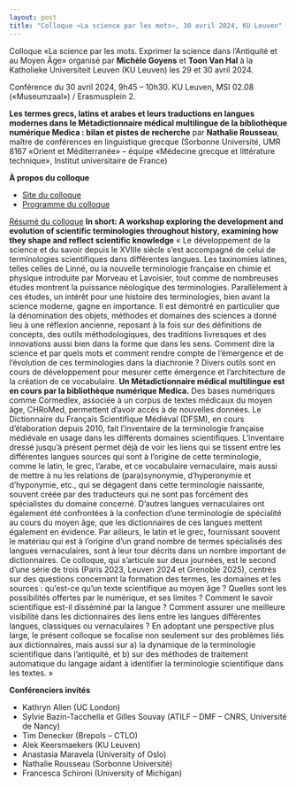 ```yaml
---
layout: post
title: "Colloque «La science par les mots», 30 avril 2024, KU Leuven"
---
```


Colloque «La science par les mots. Exprimer la science dans l’Antiquité et au Moyen Âge» organisé par **Michèle Goyens** et **Toon Van Hal** à la Katholieke Universiteit Leuven (KU Leuven) les 29 et 30 avril 2024.

Conférence du 30 avril 2024, 9h45 – 10h30.
KU Leuven, MSI 02.08 («Museumzaal») / Erasmusplein 2.

**Les termes grecs, latins et arabes et leurs traductions en langues modernes dans le Métadictionnaire médical multilingue de la bibliothèque numérique Medica : bilan et pistes de recherche**
par **Nathalie Rousseau**, maître de conférences en linguistique grecque (Sorbonne Université, UMR 8167 «Orient et Méditerranée» – équipe «Médecine grecque et littérature technique», Institut universitaire de France)

**À propos du colloque**
* [Site du colloque](https://relicta.org/sbw/)
* [Programme du colloque](https://relicta.org/sbw/prog.pdf)

<u>Résumé du colloque</u>
**In short: A workshop exploring the development and evolution of scientific terminologies throughout history, examining how they shape and reflect scientific knowledge**
« Le développement de la science et du savoir depuis le XVIIIe siècle s’est accompagné de celui de terminologies scientifiques dans différentes langues. Les taxinomies latines, telles celles de Linné, ou la nouvelle terminologie française en chimie et physique introduite par  Morveau et Lavoisier, tout comme de nombreuses études montrent la puissance néologique des terminologies. Parallèlement à ces études, un intérêt pour une histoire des terminologies, bien avant la science moderne, gagne en importance. Il est démontré en particulier que la dénomination des objets, méthodes et domaines des sciences a donné lieu à une réflexion ancienne, reposant à la fois sur des définitions de concepts, des outils méthodologiques, des traditions livresques et des innovations aussi bien dans la forme que dans les sens. Comment dire la science et par quels mots et comment rendre compte de l’émergence et de l’évolution de ces terminologies dans la diachronie ? 
Divers outils sont en cours de développement pour mesurer cette émergence et l’architecture de la création de ce vocabulaire. **Un Métadictionnaire médical multilingue est en cours par la bibliothèque numérique Medica.** Des bases numériques comme Cormedlex, associée à un corpus de textes médicaux du moyen âge, CHRoMed, permettent d’avoir accès à de nouvelles données. Le Dictionnaire du Français Scientifique Médiéval (DFSM), en cours d’élaboration depuis 2010, fait l’inventaire de la terminologie française médiévale en usage dans les différents domaines scientifiques. L’inventaire dressé jusqu’à présent permet déjà de voir les liens qui se tissent entre les différentes langues sources qui sont à l’origine de cette terminologie, comme le latin, le grec, l’arabe, et ce vocabulaire vernaculaire, mais aussi de mettre à nu les relations de (para)synonymie, d’hyperonymie et d’hyponymie, etc., qui se dégagent dans cette terminologie naissante, souvent créée par des traducteurs qui ne sont pas forcément des spécialistes du domaine concerné.
D’autres langues vernaculaires ont également été confrontées à la confection d’une terminologie de spécialité au cours du moyen âge, que les dictionnaires de ces langues mettent également en évidence. Par ailleurs, le latin et le grec, fournissant souvent le matériau qui est à l’origine d’un grand nombre de termes spécialisés des langues vernaculaires, sont à leur tour décrits dans un nombre important de dictionnaires.
Ce colloque, qui s’articule sur deux journées, est le second d’une série de trois (Paris 2023, Leuven 2024 et Grenoble 2025), centrés sur des questions concernant la formation des termes, les domaines et les sources : qu’est-ce qu’un texte scientifique au moyen âge ? Quelles sont les possibilités offertes par le numérique, et ses limites ? Comment le savoir scientifique est-il disséminé par la langue ? Comment assurer une meilleure visibilité dans les dictionnaires  des liens entre les langues différentes langues,  classiques ou vernaculaires ?
En adoptant une perspective plus large, le présent colloque se focalise non seulement sur des problèmes liés aux dictionnaires, mais aussi sur a) la dynamique de la terminologie scientifique dans l’antiquité, et b) sur des méthodes de traitement automatique du langage aidant à identifier la terminologie scientifique dans les textes. »

**Conférenciers invités**
* Kathryn Allen (UC London)
* Sylvie Bazin-Tacchella et Gilles Souvay (ATILF – DMF – CNRS, Université de Nancy)
* Tim Denecker (Brepols – CTLO)
* Alek Keersmaekers (KU Leuven)
* Anastasia Maravela (University of Oslo)
* Nathalie Rousseau (Sorbonne Université)
* Francesca Schironi (University of Michigan)
